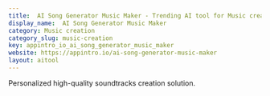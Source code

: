 ```yaml
---
title:  AI Song Generator Music Maker - Trending AI tool for Music creation and best alternatives
display_name:  AI Song Generator Music Maker
category: Music creation
category_slug: music-creation
key: appintro_io_ai_song_generator_music_maker
website: https://appintro.io/ai-song-generator-music-maker
layout: aitool
---
```


Personalized high-quality soundtracks creation solution.
